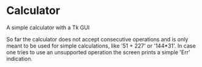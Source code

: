# Calculator
A simple calculator with a Tk GUI

So far the calculator does not accept consecutive operations and is only meant to be used for simple calculations, like '51 + 227' or '144*31'. In case one tries to use an unsupported operation the screen prints a simple 'Err' indication. 
